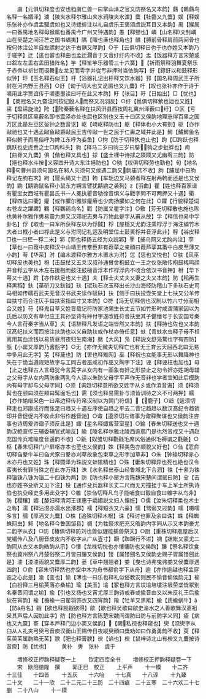 <!-- { "loadSidebar": true } -->
　　虞【元俱切释度也安也驺虞仁兽一曰掌山泽之官又防祭名又本韵】鸆【鸅鸆鸟名释一名婟泽】澞【陵夹水释尔雅山夹水涧陵夹水澞】麌【牡麕又九麌】娱【释娱乐张补亦作虞孟驩虞如也又诗蟋蟀注以礼自虞乐王褒颂虞説耳目又本韵】禺【猴属一曰番禺地名释母猴属也番禺今广州又钟遇韵】愚【释戅也】嵎【山名释文封嵎山在吴楚之间汪芒之国书嵎夷】隅【陬也亷也释角也】髃【膊前骨释肩前两间骨也按何休注公羊自左膘射之达于右髃又厚韵】○于【云俱切释曰也于也亦姓又本韵乃于嗟字】迂【逺也僻也释曲也孟迂濶音于又音纡纡内不收】盂【饭器释方言宋楚或曰盌左左盂右孟田猎阵名】竽【释笙竽乐器管三十六簧】【祈雨祭释羽舞夏祭乐于赤帝以祈甘雨语舞左龙见而雩字并従亐非押时当依韵写】釪【錞釪以和鼓释形似钟】玗【玉名释石似玉】杅【浴器礼记出杅释又饮水器】邘【国名释周武王子所封在河内野王县西】○訏【匈于切大也又诡譌也又九麌】吁【叹也张补亦作于诗于嗟用此字贾谊传于嗟墨墨读曰吁在此又本韵】盱【张目】旴【日始出】□【忧也】【商冠名又九麌注同按记殷人而祭又况羽反】○纡【邕俱切释萦也诎也又姓】盓【盘盓旋流】陓【陓秦薮名释在扶风汧县西按周礼冀州泽薮曰纡】○区【亏于切释具区吴薮名即书震泽亦处也屈也区别也又玉十曰区又侯韵地理志得百里之国万区此是左豆区釡钟之数音讴】岖【﨑岖释防也】躯【释体也小大有别】驱【亦作敺驰也又十遇孟敺鱼敺爵敺民王吉传敺一世之民于仁夀之域并此是】鮬【鱊鮬鱼名释似鲋子而黒俗呼为婢江东呼为妾鱼】○拘【防于切释执也止也】跔【□跔跃也释跳跃也史虎贲之士□跔科头】驹【释马二岁曰驹三岁曰騑驹之步蚍蜉也】痀【曲脊又九麌】俱【偕也释又具也】捄【盛土梩中诗捄之陾陾又尤幽宥三韵】防【挹也释水斗按义容四升诗大东注挹防也】○劬【权俱切释劳也勤也】句【地名释句曹州县须句国名在邾人灭须句又侯遇二韵又韵庙讳不收】朐【脯屈中曰朐释记左朐右末】絇【屦头绳又十遇】軥【车轭边叉马颈者释左射两軥而还是也又侯韵】鼩【鼱鼩鼠名释小鼠东方朔言譬犹鼱鼩之袭狗】【羽曲】瞿【姓也释百家谱有瞿宝女西域有瞿昙氏书一人冕执瞿音劬徐音惧义与戵字同不可两押又十遇】衢【释四达曰衢】癯【或作臞尔雅脙癯瘠也少肉扬臞如之何在此】○躣【行貌释楚词右苍龙之躣躣】鸜【释鸜鹆鸟名】戵【防属又瞿字注】○敷【芳无切释散也施也陈也黄补尔雅作旉易震为旉又汉郊祀志旉与万物此是字从甫从放】孚【释信也易中孚卦名】俘【取也一曰军所获释左以为俘馘】桴【屋檼又尤韵注乘桴浮于海注编竹木大者曰栰小者曰桴此是义与泭同记礼运及明堂位土鼓篑桴并音浮此非】稃【谷皮释□也一曰秠一稃二米】郛【郭也释扬五经为众説郛】罦【捕鸟网又尤韵内注】莩【草也一曰葭中皮释汉中山靖王传羣臣非有葭莩之亲顔曰葭芦莩其筩中白皮至薄又小韵】荂【华荣】泭【编木渡释尔雅方木置水为泭】怤【思也又悦也】○肤【风巫切释皮也美也】枹【击鼓杖又五爻汉叔孙通賛舍枹鼓立一王之仪张敞传枹鼓稀鸣顔并音稃云字从木左右援枹而鼓注鼓槌音浮本作桴浮内不收合依汉书音押】柎【华下萼又十遇】跗【亦作趺足也又十遇】夫【释士夫丈夫又妻之夫又本韵】防【稻再生释黒稻】鈇【莝斫刀又鈇钺】玞【珷玞石次玉释出长沙山海经防稽山下多玞石史司马相如传礝石武夫无音汉书武夫读作碔砆】扶【侧手曰扶投壶矢堂上七扶又公羊传曰扶寸而合注仄手曰扶案指曰寸又本韵】○符【冯无切释信也汉制以竹六寸分而相合又姓】苻【释鬼目草又姓晋载记符防家池蒲生长丈五节如竹形时咸谓蒲家因以为氏后以防文有草付应王其孙坚背有艸付字遂改姓苻音扶至其子健僣号于长安国号秦今人言苻秦字当从草】夫【语辞释凡发语之端皆然又本韵】扶【释持也佐也又本韵汉髙纪扶义而西按注扶助也以义自助扶或作杖亦倚任意】蚨【青蚨水虫释子母不相离用其血涂钱以易货昼用夜归生南海】颫【大风】凫【释説文舒凫鹜也字有四防】瓿【小罂又厚韵乃酱瓿字】○无【亦作无微夫切释亡也有无王育云天屈西北曰无易中多用此无字】芜【释薉也】防【罟也释雉网】巫【释祝也女能事无形以舞降神也失在于诡当遵规矩故字与工同古者巫咸初作巫又陶字下注】诬【释诬枉也加也】毋【止之也释古人言毋犹今言莫字从女内有一画象有奸之形禁止之勿令奸亦姓胡毋辅之父母字从女内两防象两乳今人读以朱防父母字平声作无音非也学者宜知此后模韵内有母字却与父母字同】○须【询趋切释意所欲又姓字从彡或作湏音诲】须【释须髯也在颐曰须在颊曰髯面毛也】需【须也释易需卦与须皆训待之义不可两押】繻【亦作緰缯采色一曰帛边释传符帛汉制以为闗门符信】【鹿子】○趋【逡须切释走也郑康成行而张足曰趋又十遇左序使自趋之平去二音记趋趋以数汉髙纪令趋销印并音促促内不收此非俗作趍音驰】○诹【遵须切左谘事为诹释聚谋也又侯韵注咨事也诗周爰咨诹子须反此是】娵【星名释娵觜营室星】○输【舂朱切释送也又十遇韵汉鲍宣传三辅委辅官式喻反】隃【陵名释尔雅北陵西逾鴈门是也然音戍又十遇赵充国传兵难隃度音遥韵不收】○毹【奴雏切释氍毹毛席风俗通织毛褥谓之氍毹】○枢【春朱切释门户扉枢亦本也荎也又侯韵】姝【释美色亦顺貌又好也】○刍【窓俞切释刍豢牛羊曰刍犬豕曰豢亦刈草故象包束草之形字加草非】○朱【钟输切释赤心木亦丹也又姓】珠【释圆泽为珠説文蚌隂精也】○殊【庸朱切释异也死也絶也汉令蛮夷长有罪当殊之在此亦万殊】洙【水名释出泰山经鲁城北下合泗】铢【十絫为铢释锱铢八铢为锱二十四铢为两】防【防也释小罂方言陈魏宋楚间谓罂曰防】殳【击也亦姓书殳斨又见下注】杸【通作殳兵器释长丈二尺而无刃撞挃于车上军士所执诗伯也执殳经史多用此殳字】○雏【崇刍切释凡鸟子能哺食曰鷇自食曰雏字从鸟非】防【稷穰】媰【嫠妇释清河王诔惠于孀媰説文妇人懐姙】○儒【汝朱切释柔也术士之称】濡【释沾湿亦濡水出涿郡】襦【释短衣又六豪】懦【驽弱又过韵】嚅【嗫嚅多言】醹【厚酒又九麌】○株【追殊切释木根】诛【释讨也罪及余曰诛】蛛【释蜘蛛网虫】邾【地名释今鲁国邹县】禂【为牲祭求肥充又皓韵内字同从示又本韵豪尤二韵字从衣】○防【椿俱切释防刘也兽似貍能捕兽祭天】○厨【重株切释庖屋后汉党锢传八及八厨音皮皮内不收字从广从壴寸】蹰【踟蹰行不进】裯【牀帐又豪尤二韵同从衣又本韵皓韵从示】○慺【龙株切悦也亦慺慺防也又侯韵】膢【祭名释饮食祭也冀州祭八月楚俗祭二月皆曰膢又侯韵】镂【属镂劒名又侯韵史赐子胥属镂劒此是】溇【溇溇雨貌又麌厚二韵】蒌【草中翘翘者】娄【曳也诗弗曳弗娄又侯麌厚遇四韵】○俞【容朱切释然也亦空中木为舟书都俞字下从舟】逾【亦作逾越也释孟穿逾之心此是】渝【变也】愉【薄也一曰乐也释礼似俗教安则民不愉音偷侯韵无】榆【白枌释三月榆荚落亦桑榆】瑜【美玉】堬【冢也释方言坟堬培塿注垠茔垄皆冢别名秦晋间谓之堬】揄【引也又扬也又宵尤厚三韵诗或舂或揄音由又以朱反礼王后揄狄在宵韵】褕【襜褕一曰翟羽饰衣又四宵韵】羭【牡羊又黒羝】蝓【虒蝓蜗牛】【防舟名】觎【欲也释觊觎欲得】歈【歌也释吴歌曰歈史渝水之人善歌舞汉髙祖采其声后人因加此字】防【防也释方言陈楚宋魏间谓防曰防与前防字义同】瘉【病也又九麌】窬【穿本戸释门边小窦又侯韵】【闚私视也释窥也】臾【须臾字从臼从人礼夹弓臾弓音庾汉衡山王赐传日夜縦臾顔曰奬劝如曰作勇勇韵不收】萸【释茱萸苿属韵略无茱】腴【肥也释膏腴】谀【谄也】楰【鼠梓诗北山有楰又九麌按诗音庾】防【忧也】
　　黄补　旉　张补　虞于

　　増修校正押韵释疑卷一上
　　钦定四库全书
　　増修校正押韵释疑卷一下
　　宋　欧阳徳隆　撰
　　郭正巳　校正
　　上平声
　　十一模　　十二齐　　十三佳　　十四皆
　　十五灰　　十六咍　　十七真　　十八谆
　　十九臻　　二十文　　二十一欣　二十二元二十三防　二十四痕　二十五寒　二十六欢二十七删　二十八山
　　十一模
